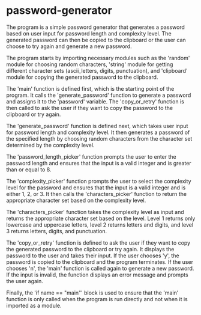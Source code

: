 # password-generator

The program is a simple password generator that generates a password based on user input for password length and complexity level. The generated password can then be copied to the clipboard or the user can choose to try again and generate a new password.

The program starts by importing necessary modules such as the 'random' module for choosing random characters, 'string' module for getting different character sets (ascii_letters, digits, punctuation), and 'clipboard' module for copying the generated password to the clipboard.

The 'main' function is defined first, which is the starting point of the program. It calls the 'generate_password' function to generate a password and assigns it to the 'password' variable. The 'copy_or_retry' function is then called to ask the user if they want to copy the password to the clipboard or try again.

The 'generate_password' function is defined next, which takes user input for password length and complexity level. It then generates a password of the specified length by choosing random characters from the character set determined by the complexity level.

The 'password_length_picker' function prompts the user to enter the password length and ensures that the input is a valid integer and is greater than or equal to 8.

The 'complexity_picker' function prompts the user to select the complexity level for the password and ensures that the input is a valid integer and is either 1, 2, or 3. It then calls the 'characters_picker' function to return the appropriate character set based on the complexity level.

The 'characters_picker' function takes the complexity level as input and returns the appropriate character set based on the level. Level 1 returns only lowercase and uppercase letters, level 2 returns letters and digits, and level 3 returns letters, digits, and punctuation.

The 'copy_or_retry' function is defined to ask the user if they want to copy the generated password to the clipboard or try again. It displays the password to the user and takes their input. If the user chooses 'y', the password is copied to the clipboard and the program terminates. If the user chooses 'n', the 'main' function is called again to generate a new password. If the input is invalid, the function displays an error message and prompts the user again.

Finally, the 'if name == "main"' block is used to ensure that the 'main' function is only called when the program is run directly and not when it is imported as a module.
